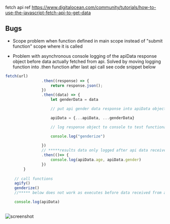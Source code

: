 fetch api ref
https://www.digitalocean.com/community/tutorials/how-to-use-the-javascript-fetch-api-to-get-data

## Bugs
* Scope problem when function defined in main scope instead of "submit function"
scope where it is called

* Problem with asynchronous console logging of the apiData response object before data actually fetched from api. Solved by moving logging function into .then function after last api call see code snippet below
```javascript
fetch(url)
                .then((response) => {
                    return response.json();
                })
                .then((data) => {
                    let genderData = data

                    // put api gender data response into apiData object using spread operator

                    apiData = {...apiData, ...genderData}

                    // log response object to console to test functionality

                    console.log("genderize")
                    
                })
                // *****results data only logged after api data received*****
                .then(()=> {
                    console.log(apiData.age, apiData.gender)
                })
        }
    
    // call functions
    agify()
    genderize()
    //***** below does not work as executes before data received from api*****

    console.log(apiData)
    
```
![screenshot](MS2/documentation/undefined-age-bug.png)
